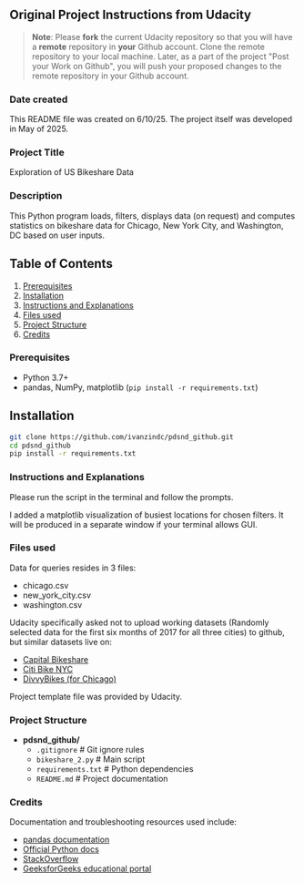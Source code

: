 ## Original Project Instructions from Udacity
>**Note**: Please **fork** the current Udacity repository so that you will have a **remote** repository in **your** Github account. Clone the remote repository to your local machine. Later, as a part of the project "Post your Work on Github", you will push your proposed changes to the remote repository in your Github account.

### Date created
This README file was created on 6/10/25.
The project itself was developed in May of 2025.

### Project Title
Exploration of US Bikeshare Data

### Description
This Python program loads, filters, displays data (on request) and computes statistics on bikeshare data 
for Chicago, New York City, and Washington, DC based on user inputs.

## Table of Contents
1. [Prerequisites](#prerequisites)  
2. [Installation](#installation)  
3. [Instructions and Explanations](#instructions-and-explanations)  
4. [Files used](#files-used)  
5. [Project Structure](#project-structure)  
6. [Credits](#credits)  

### Prerequisites
- Python 3.7+
- pandas, NumPy, matplotlib (`pip install -r requirements.txt`)

## Installation
```bash
git clone https://github.com/ivanzindc/pdsnd_github.git
cd pdsnd_github
pip install -r requirements.txt
```

### Instructions and Explanations

Please run the script in the terminal and follow the prompts.

I added a matplotlib visualization of busiest locations for chosen filters.
It will be produced in a separate window if your terminal allows GUI.

### Files used
Data for queries resides in 3 files:
- chicago.csv
- new_york_city.csv
- washington.csv

Udacity specifically asked not to upload working datasets 
(Randomly selected data for the first six months of 2017 for all three cities) 
to github, but similar datasets live on:

- [Capital Bikeshare](https://capitalbikeshare.com/system-data)
- [Citi Bike NYC](https://citibikenyc.com/system-data)
- [DivvyBikes (for Chicago)](https://divvybikes.com/system-data)

Project template file was provided by Udacity.

### Project Structure
- **pdsnd_github/**
  - `.gitignore` # Git ignore rules
  - `bikeshare_2.py` # Main script
  - `requirements.txt` # Python dependencies
  - `README.md` # Project documentation

### Credits
Documentation and troubleshooting resources used include: 
   * [pandas documentation](https://pandas.pydata.org/)
   * [Official Python docs](https://docs.python.org/)
   * [StackOverflow](https://stackoverflow.com/)
   * [GeeksforGeeks educational portal](https://www.geeksforgeeks.org/)
